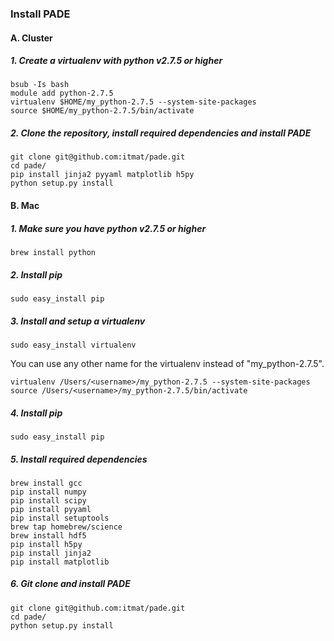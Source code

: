 ### Install PADE 
#### A. Cluster
##### 1. Create a virtualenv with python v2.7.5 or higher
    
    bsub -Is bash
    module add python-2.7.5
    virtualenv $HOME/my_python-2.7.5 --system-site-packages
    source $HOME/my_python-2.7.5/bin/activate

##### 2. Clone the repository, install required dependencies and install PADE

    git clone git@github.com:itmat/pade.git
    cd pade/
    pip install jinja2 pyyaml matplotlib h5py
    python setup.py install


#### B. Mac

##### 1. Make sure you have python v2.7.5 or higher

    brew install python

##### 2. Install pip

    sudo easy_install pip

##### 3. Install and setup a virtualenv 

    sudo easy_install virtualenv

You can use any other name for the virtualenv instead of "my_python-2.7.5".

    virtualenv /Users/<username>/my_python-2.7.5 --system-site-packages
    source /Users/<username>/my_python-2.7.5/bin/activate

##### 4. Install pip

    sudo easy_install pip

##### 5. Install required dependencies

    brew install gcc
    pip install numpy 
    pip install scipy
    pip install pyyaml
    pip install setuptools
    brew tap homebrew/science
    brew install hdf5
    pip install h5py
    pip install jinja2
    pip install matplotlib

##### 6. Git clone and install PADE

    git clone git@github.com:itmat/pade.git
    cd pade/
    python setup.py install

